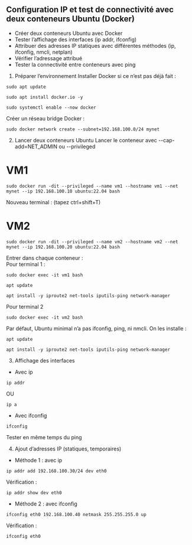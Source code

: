 ## Configuration IP et test de connectivité avec deux conteneurs Ubuntu (Docker)
* Créer deux conteneurs Ubuntu avec Docker
* Tester l’affichage des interfaces (ip addr, ifconfig)
* Attribuer des adresses IP statiques avec différentes méthodes (ip, ifconfig, nmcli, netplan)
* Vérifier l’adressage attribué
* Tester la connectivité entre conteneurs avec ping

1. Préparer l’environnement
Installer Docker si ce n’est pas déjà fait :
```
sudo apt update
```
```
sudo apt install docker.io -y
```
```
sudo systemctl enable --now docker
```
Créer un réseau bridge Docker :
```
sudo docker network create --subnet=192.168.100.0/24 mynet
```


2. Lancer deux conteneurs Ubuntu
Lancer le conteneur avec --cap-add=NET_ADMIN ou --privileged
# VM1
```
sudo docker run -dit --privileged --name vm1 --hostname vm1 --net mynet --ip 192.168.100.10 ubuntu:22.04 bash
```
Nouveau terminal : (tapez ctrl+shift+T)
# VM2
```
sudo docker run -dit --privileged --name vm2 --hostname vm2 --net mynet --ip 192.168.100.20 ubuntu:22.04 bash
```
Entrer dans chaque conteneur : </br>
Pour terminal 1 : 
```
sudo docker exec -it vm1 bash
```
```
apt update
```
```
apt install -y iproute2 net-tools iputils-ping network-manager
```

Pour terminal 2

```
sudo docker exec -it vm2 bash
```
Par défaut, Ubuntu minimal n’a pas ifconfig, ping, ni nmcli. On les installe :
```
apt update
```
```
apt install -y iproute2 net-tools iputils-ping network-manager
```
3. Affichage des interfaces
* Avec ip
```
ip addr
```
OU 
```
ip a
```

* Avec ifconfig
```
ifconfig
```
Tester en même temps du ping

4. Ajout d’adresses IP (statiques, temporaires)

* Méthode 1 : avec ip

```
ip addr add 192.168.100.30/24 dev eth0
```

Vérification :
```
ip addr show dev eth0
```

* Méthode 2 : avec ifconfig
```
ifconfig eth0 192.168.100.40 netmask 255.255.255.0 up
```
Vérification :
```
ifconfig eth0
```
